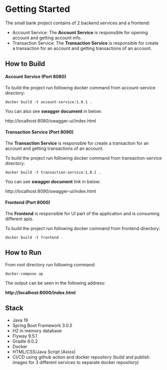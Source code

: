 # Getting Started

The small bank project contains of 2 backend services and a frontend:

* Account Service: 
  The **Account Service** is responsible for opening account and getting account info.
* Transaction Service:
  The **Transaction Service** is responsible for create a transaction for an account and getting transactions of an account.


## How to Build 

#### Account Service (Port 8080)

To build the project run following docker command from account-service directory:

`docker build -t account-service:1.0.1 .`

You can also see **swagger document** in below:

http://localhost:8080/swagger-ui/index.html


#### Transaction Service (Port 8090)

The **Transaction Service** is responsible for create a transaction for an account and getting transactions of an account.

To build the project run following docker command from transaction-service directory:

`docker build -t transaction-service:1.0.1 .`

You can see **swagger document** link in below:

http://localhost:8090/swagger-ui/index.html


#### Frontend (Port 8000)

The **Frontend** is responsible for UI part of the application and is consuming different apis.

To build the project run following docker command from frontend directory:

`docker build -t frontend .`


## How to Run

From root directory run following command:

`docker-compose up`

The output can be seen in the following address:

**http://localhost:8000/index.html**

## Stack

* Java 19
* Spring Boot Framework 3.0.5
* H2 in memory database
* Flyway 9.5.1
* Gradle 8.0.2
* Docker
* HTML/CSS/Java Script (Axios)
* CI/CD using github action and docker repository 
  (build and publish images for 3 different services to separate docker repository)